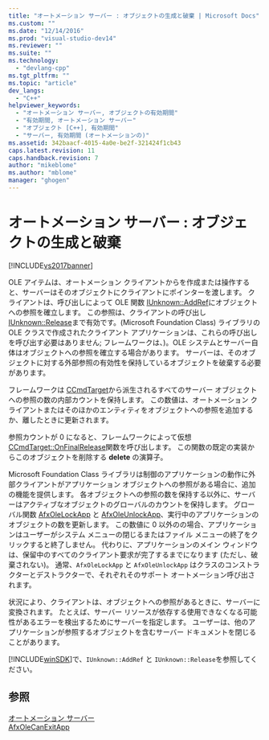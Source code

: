 ```yaml
---
title: "オートメーション サーバー : オブジェクトの生成と破棄 | Microsoft Docs"
ms.custom: ""
ms.date: "12/14/2016"
ms.prod: "visual-studio-dev14"
ms.reviewer: ""
ms.suite: ""
ms.technology: 
  - "devlang-cpp"
ms.tgt_pltfrm: ""
ms.topic: "article"
dev_langs: 
  - "C++"
helpviewer_keywords: 
  - "オートメーション サーバー, オブジェクトの有効期間"
  - "有効期間, オートメーション サーバー"
  - "オブジェクト [C++], 有効期間"
  - "サーバー, 有効期間 (オートメーションの)"
ms.assetid: 342baacf-4015-4a0e-be2f-321424f1cb43
caps.latest.revision: 11
caps.handback.revision: 7
author: "mikeblome"
ms.author: "mblome"
manager: "ghogen"
---
```

# オートメーション サーバー : オブジェクトの生成と破棄
[!INCLUDE[vs2017banner](../assembler/inline/includes/vs2017banner.md)]

OLE アイテムは、オートメーション クライアントからを作成または操作すると、サーバーはそのオブジェクトにクライアントにポインターを渡します。  クライアントは、呼び出しによって OLE 関数 [IUnknown::AddRef](http://msdn.microsoft.com/library/windows/desktop/ms691379)にオブジェクトへの参照を確立します。  この参照は、クライアントの呼び出し [IUnknown::Release](http://msdn.microsoft.com/library/windows/desktop/ms682317)まで有効です。\(Microsoft Foundation Class\) ライブラリの OLE クラスで作成されたクライアント アプリケーションは、これらの呼び出しを呼び出す必要はありません; フレームワークは、\)。OLE システムとサーバー自体はオブジェクトへの参照を確立する場合があります。  サーバーは、そのオブジェクトに対する外部参照の有効性を保持しているオブジェクトを破棄する必要があります。  
  
 フレームワークは [CCmdTarget](../Topic/CCmdTarget%20Class.md)から派生されるすべてのサーバー オブジェクトへの参照の数の内部カウントを保持します。  この数値は、オートメーション クライアントまたはそのほかのエンティティをオブジェクトへの参照を追加するか、離したときに更新されます。  
  
 参照カウントが 0 になると、フレームワークによって仮想 [CCmdTarget::OnFinalRelease](../Topic/CCmdTarget::OnFinalRelease.md)関数を呼び出します。  この関数の既定の実装からこのオブジェクトを削除する **delete** の演算子。  
  
 Microsoft Foundation Class ライブラリは制御のアプリケーションの動作に外部クライアントがアプリケーション オブジェクトへの参照がある場合に、追加の機能を提供します。  各オブジェクトへの参照の数を保持する以外に、サーバーはアクティブなオブジェクトのグローバルのカウントを保持します。  グローバル関数 [AfxOleLockApp](../Topic/AfxOleLockApp.md) と [AfxOleUnlockApp](../Topic/AfxOleUnlockApp.md)、実行中のアプリケーションのオブジェクトの数を更新します。  この数値に 0 以外のの場合、アプリケーションはユーザーがシステム メニューの閉じるまたはファイル メニューの終了をクリックすると終了しません。  代わりに、アプリケーションのメイン ウィンドウは、保留中のすべてのクライアント要求が完了するまでになります \(ただし、破棄されない\)。  通常、`AfxOleLockApp` と `AfxOleUnlockApp` はクラスのコンストラクターとデストラクターで、それぞれそのサポート オートメーション呼び出されます。  
  
 状況により、クライアントは、オブジェクトへの参照があるときに、サーバーに変換されます。  たとえば、サーバー リソースが依存する使用できなくなる可能性があるエラーを検出するためにサーバーを指定します。  ユーザーは、他のアプリケーションが参照するオブジェクトを含むサーバー ドキュメントを閉じることがあります。  
  
 [!INCLUDE[winSDK](../atl/includes/winsdk_md.md)]で、`IUnknown::AddRef` と `IUnknown::Release`を参照してください。  
  
## 参照  
 [オートメーション サーバー](../mfc/automation-servers.md)   
 [AfxOleCanExitApp](../Topic/AfxOleCanExitApp.md)